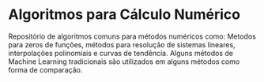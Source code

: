 # Algoritmos para Cálculo Numérico
Repositório de algoritmos comuns para métodos numéricos como: Metodos para zeros de funções, métodos para resolução de sistemas lineares, interpolações polinomiais e curvas de tendência. Alguns métodos de Machine Learning tradicionais são utilizados em alguns métodos como forma de comparação.

